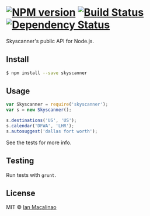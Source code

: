 #  [![NPM version][npm-image]][npm-url] [![Build Status][travis-image]][travis-url] [![Dependency Status][daviddm-url]][daviddm-image]

Skyscanner's public API for Node.js.

## Install

```sh
$ npm install --save skyscanner
```


## Usage

```js
var Skyscanner = require('skyscanner');
var s = new Skyscanner();

s.destinations('US', 'US');
s.calendar('DFWA', 'LHR');
s.autosuggest('dallas fort worth');
```

See the tests for more info.

## Testing

Run tests with `grunt`.

## License

MIT © [Ian Macalinao](http://ian.pw)


[npm-url]: https://npmjs.org/package/skyscanner
[npm-image]: https://badge.fury.io/js/skyscanner.svg
[travis-url]: https://travis-ci.org/simplyianm/skyscanner
[travis-image]: https://travis-ci.org/simplyianm/skyscanner.svg?branch=master
[daviddm-url]: https://david-dm.org/simplyianm/skyscanner.svg?theme=shields.io
[daviddm-image]: https://david-dm.org/simplyianm/skyscanner
